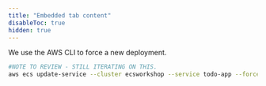 ```yaml
---
title: "Embedded tab content"
disableToc: true
hidden: true
---
```


We use the AWS CLI to force a new deployment.

```bash
#NOTE TO REVIEW - STILL ITERATING ON THIS.
aws ecs update-service --cluster ecsworkshop --service todo-app --force-new-deployment --desired-count 1
```
